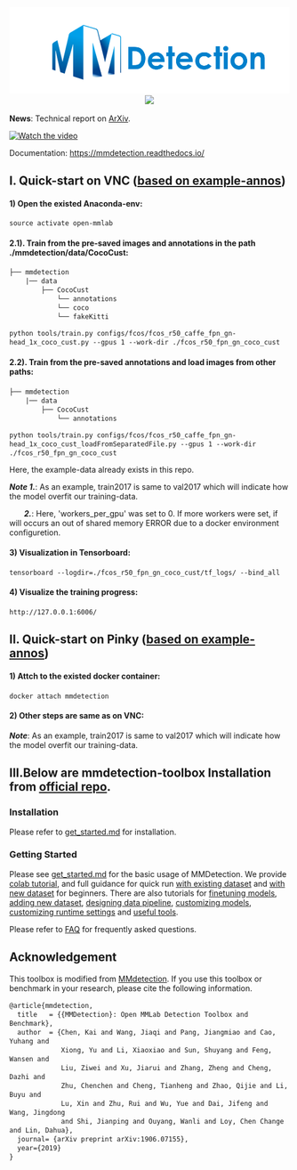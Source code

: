 <div align="center">
  <img src="resources/mmdet-logo.png" width="600"/> <img src="resources/Customization.jpg" width="250"/>
</div>

**News**: Technical report on [ArXiv](https://arxiv.org/abs/1906.07155).

[![Watch the video](https://i.imgur.com/vKb2F1B.png)](https://user-images.githubusercontent.com/87916250/136581046-6192174b-d306-4c6c-9670-c654d5728e0e.mp4)

Documentation: https://mmdetection.readthedocs.io/

## I. Quick-start on VNC ([based on example-annos](https://gitlab.tubit.tu-berlin.de/bifold/dataloader/tree/master/coco_anno_examples5))
#### 1) Open the existed Anaconda-env:
```shell
source activate open-mmlab
```
#### 2.1). Train from the pre-saved images and annotations in the path ./mmdetection/data/CocoCust:
    ├── mmdetection
        |── data
            ├── CocoCust
                └── annotations
                └── coco
                └── fakeKitti
```shell
python tools/train.py configs/fcos/fcos_r50_caffe_fpn_gn-head_1x_coco_cust.py --gpus 1 --work-dir ./fcos_r50_fpn_gn_coco_cust
```

#### 2.2). Train from the pre-saved annotations and load images from other paths:
    ├── mmdetection
        |── data
            ├── CocoCust
                └── annotations
```shell
python tools/train.py configs/fcos/fcos_r50_caffe_fpn_gn-head_1x_coco_cust_loadFromSeparatedFile.py --gpus 1 --work-dir ./fcos_r50_fpn_gn_coco_cust
```
Here, the example-data already exists in this repo.  

***Note 1.***: As an example, train2017 is same to val2017 which will indicate how the model overfit our training-data.

***&nbsp;&nbsp;&nbsp;&nbsp;&nbsp;&nbsp;&nbsp; 2.***: Here, 'workers_per_gpu' was set to 0. If more workers were set, if will occurs an out of shared memory ERROR due to a docker environment configuretion. 

#### 3) Visualization in Tensorboard:
```shell
tensorboard --logdir=./fcos_r50_fpn_gn_coco_cust/tf_logs/ --bind_all
```

#### 4) Visualize the training progress:
```shell
http://127.0.0.1:6006/
```

## II. Quick-start on Pinky ([based on example-annos](https://gitlab.tubit.tu-berlin.de/bifold/dataloader/tree/master/coco_anno_examples5))
#### 1) Attch to the existed docker container:
```shell
docker attach mmdetection
```
#### 2) Other steps are same as on VNC:
 
***Note***: As an example, train2017 is same to val2017 which will indicate how the model overfit our training-data.
                       

## III.Below are mmdetection-toolbox Installation from [official repo](https://github.com/open-mmlab/mmdetection).
### Installation

Please refer to [get_started.md](docs/get_started.md) for installation.

### Getting Started

Please see [get_started.md](docs/get_started.md) for the basic usage of MMDetection.
We provide [colab tutorial](demo/MMDet_Tutorial.ipynb), and full guidance for quick run [with existing dataset](docs/1_exist_data_model.md) and [with new dataset](docs/2_new_data_model.md) for beginners.
There are also tutorials for [finetuning models](docs/tutorials/finetune.md), [adding new dataset](docs/tutorials/customize_dataset.md), [designing data pipeline](docs/tutorials/data_pipeline.md), [customizing models](docs/tutorials/customize_models.md), [customizing runtime settings](docs/tutorials/customize_runtime.md) and [useful tools](docs/useful_tools.md).

Please refer to [FAQ](docs/faq.md) for frequently asked questions.

## Acknowledgement

This toolbox is modified from [MMdetection](https://github.com/open-mmlab/mmdetection). If you use this toolbox or benchmark in your research, please cite the following information.

```
@article{mmdetection,
  title   = {{MMDetection}: Open MMLab Detection Toolbox and Benchmark},
  author  = {Chen, Kai and Wang, Jiaqi and Pang, Jiangmiao and Cao, Yuhang and
             Xiong, Yu and Li, Xiaoxiao and Sun, Shuyang and Feng, Wansen and
             Liu, Ziwei and Xu, Jiarui and Zhang, Zheng and Cheng, Dazhi and
             Zhu, Chenchen and Cheng, Tianheng and Zhao, Qijie and Li, Buyu and
             Lu, Xin and Zhu, Rui and Wu, Yue and Dai, Jifeng and Wang, Jingdong
             and Shi, Jianping and Ouyang, Wanli and Loy, Chen Change and Lin, Dahua},
  journal= {arXiv preprint arXiv:1906.07155},
  year={2019}
}
```
